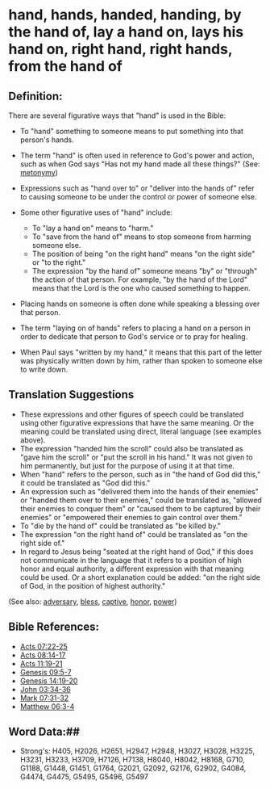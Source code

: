 # hand, hands, handed, handing, by the hand of, lay a hand on, lays his hand on, right hand, right hands, from the hand of #

## Definition: ##

There are several figurative ways that "hand" is used in the Bible:

* To "hand" something to someone means to put something into that person's hands.
* The term "hand" is often used in reference to God's power and action, such as when God says "Has not my hand made all these things?" (See: [metonymy](rc://en/ta/man/translate/figs-metonymy))
* Expressions such as "hand over to" or "deliver into the hands of" refer to causing someone to be under the control or power of someone else.
* Some other figurative uses of "hand" include:
   * To "lay a hand on" means to "harm."
   * To "save from the hand of" means to stop someone from harming someone else.
   * The position of being "on the right hand" means "on the right side" or "to the right."
   * The expression "by the hand of" someone means "by" or "through" the action of that person. For example, "by the hand of the Lord" means that the Lord is the one who caused something to happen.
 
* Placing hands on someone is often done while speaking a blessing over that person.
* The term "laying on of hands" refers to placing a hand on a person in order to dedicate that person to God's service or to pray for healing.
* When Paul says "written by my hand," it means that this part of the letter was physically written down by him, rather than spoken to someone else to write down.

## Translation Suggestions ##

* These expressions and other figures of speech could be translated using other figurative expressions that have the same meaning. Or the meaning could be translated using direct, literal language (see examples above).
* The expression "handed him the scroll" could also be translated as "gave him the scroll" or "put the scroll in his hand." It was not given to him permanently, but just for the purpose of using it at that time.
* When "hand" refers to the person, such as in "the hand of God did this," it could be translated as "God did this."
* An expression such as "delivered them into the hands of their enemies" or "handed them over to their enemies," could be translated as, "allowed their enemies to conquer them" or "caused them to be captured by their enemies" or "empowered their enemies to gain control over them."
* To "die by the hand of" could be translated as "be killed by."
* The expression "on the right hand of" could be translated as "on the right side of."
* In regard to Jesus being "seated at the right hand of God," if this does not communicate in the language that it refers to a position of high honor and equal authority, a different expression with that meaning could be used. Or a short explanation could be added: "on the right side of God, in the position of highest authority."

(See also: [adversary](adversary.md), [bless](../kt/bless.md), [captive](captive.md), [honor](../kt/honor.md), [power](../kt/power.md))

## Bible References: ##

* [Acts 07:22-25](rc://en/tn/help/act/07/22)
* [Acts 08:14-17](rc://en/tn/help/act/08/14)
* [Acts 11:19-21](rc://en/tn/help/act/11/19)
* [Genesis 09:5-7](rc://en/tn/help/gen/09/05)
* [Genesis 14:19-20](rc://en/tn/help/gen/14/19)
* [John 03:34-36](rc://en/tn/help/jhn/03/34)
* [Mark 07:31-32](rc://en/tn/help/mrk/07/31)
* [Matthew 06:3-4](rc://en/tn/help/mat/06/03)

## Word Data:##

* Strong's: H405, H2026, H2651, H2947, H2948, H3027, H3028, H3225, H3231, H3233, H3709, H7126, H7138, H8040, H8042, H8168, G710, G1188, G1448, G1451, G1764, G2021, G2092, G2176, G2902, G4084, G4474, G4475, G5495, G5496, G5497
